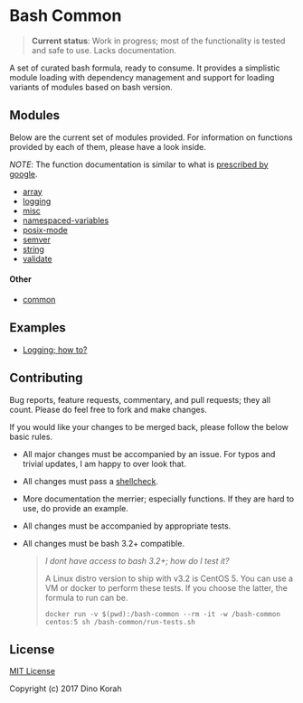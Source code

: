 # Bash Common

> **Current status**: Work in progress; most of the functionality is tested and safe to use. Lacks documentation.

A set of curated bash formula, ready to consume. It provides a simplistic module loading with dependency management and support for loading variants of modules based on bash version.

## Modules

Below are the current set of modules provided. For information on functions provided by each of them, please have a look inside.

*NOTE*: The function documentation is similar to what is [prescribed by google](https://google.github.io/styleguide/shell.xml?showone=Function_Comments#Function_Comments).

 * [array](array.sh)
 * [logging](logging.sh)
 * [misc](misc.sh)
 * [namespaced-variables](namespaced-variables.sh)
 * [posix-mode](posix-mode.sh)
 * [semver](semver.sh)
 * [string](string.sh)
 * [validate](validate.sh)
 
#### Other
 * [common](common.sh)

## Examples

 * [Logging; how to?](examples/logging.sh)

## Contributing

Bug reports, feature requests, commentary, and pull requests; they all count. Please do feel free to fork and make changes.

If you would like your changes to be merged back, please follow the below basic rules.

 * All major changes must be accompanied by an issue. For typos and trivial updates, I am happy to over look that.
 * All changes must pass a [shellcheck](https://www.shellcheck.net/).
 * More documentation the merrier; especially functions. If they are hard to use, do provide an example.
 * All changes must be accompanied by appropriate tests.
 * All changes must be bash 3.2+ compatible.
 
   > *I dont have access to bash 3.2+; how do I test it?*
   >
   > A Linux distro version to ship with v3.2 is CentOS 5. You can use a VM or docker to perform these tests. If you choose the latter, the formula to run can be.
   >
   > ```text
   > docker run -v $(pwd):/bash-common --rm -it -w /bash-common centos:5 sh /bash-common/run-tests.sh
   > ```
   
   

## License

[MIT License](LICENSE.md)

Copyright (c) 2017 Dino Korah